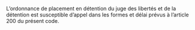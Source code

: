 L’ordonnance de placement en détention du juge des libertés et de la détention est susceptible d’appel dans les formes et délai prévus à l’article 200 du présent code.